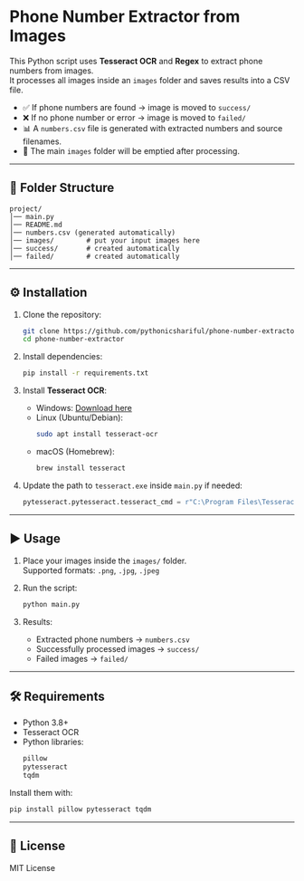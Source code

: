 # Phone Number Extractor from Images

This Python script uses **Tesseract OCR** and **Regex** to extract phone numbers from images.  
It processes all images inside an `images` folder and saves results into a CSV file.  

- ✅ If phone numbers are found → image is moved to `success/`  
- ❌ If no phone number or error → image is moved to `failed/`  
- 📊 A `numbers.csv` file is generated with extracted numbers and source filenames.  
- 🔄 The main `images` folder will be emptied after processing.  

---

## 📂 Folder Structure

```
project/
│── main.py
│── README.md
│── numbers.csv (generated automatically)
│── images/        # put your input images here
│── success/       # created automatically
│── failed/        # created automatically
```

---

## ⚙️ Installation

1. Clone the repository:
   ```bash
   git clone https://github.com/pythonicshariful/phone-number-extractor.git
   cd phone-number-extractor
   ```



2. Install dependencies:
   ```bash
   pip install -r requirements.txt
   ```

3. Install **Tesseract OCR**:
   - Windows: [Download here](https://github.com/tesseract-ocr/tesseract/wiki)
   - Linux (Ubuntu/Debian):
     ```bash
     sudo apt install tesseract-ocr
     ```
   - macOS (Homebrew):
     ```bash
     brew install tesseract
     ```

5. Update the path to `tesseract.exe` inside `main.py` if needed:
   ```python
   pytesseract.pytesseract.tesseract_cmd = r"C:\Program Files\Tesseract-OCR\tesseract.exe"
   ```

---

## ▶️ Usage

1. Place your images inside the `images/` folder.  
   Supported formats: `.png`, `.jpg`, `.jpeg`

2. Run the script:
   ```bash
   python main.py
   ```

3. Results:
   - Extracted phone numbers → `numbers.csv`
   - Successfully processed images → `success/`
   - Failed images → `failed/`

---

## 🛠 Requirements

- Python 3.8+
- Tesseract OCR
- Python libraries:
  ```txt
  pillow
  pytesseract
  tqdm
  ```

Install them with:
```bash
pip install pillow pytesseract tqdm
```

---

## 📜 License
MIT License
